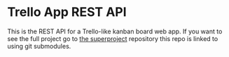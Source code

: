 # Trello App REST API

This is the REST API for a Trello-like kanban board web app. If you want to see the full project go to [the superproject](https://github.com/julianmedwards/containerized-trello) repository this repo is linked to using git submodules.
